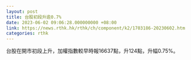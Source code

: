 ```yaml
---
layout: post
title: 台股初段升逾0.7%
date: 2023-06-02 09:06:28.000000000 +08:00
link: https://news.rthk.hk/rthk/ch/component/k2/1703186-20230602.htm
categories: rthk
---
```


台股在開市初段上升，加權指數較早時報16637點，升124點，升幅0.75%。
